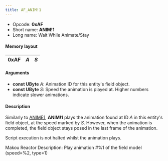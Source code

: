 ```yaml
---
title: AF_ANIM!1
---
```


- Opcode: **0xAF**
- Short name: **ANIM!1**
- Long name: Wait While Animate/Stay

#### Memory layout

| 0xAF | *A* | *S* |
|------|-----|-----|

#### Arguments

- **const UByte** *A*: Animation ID for this entity's field object.
- **const UByte** *S*: Speed the animation is played at. Higher numbers indicate slower animations.

#### Description

Similarly to [ANIME1](A3_ANIME1), **ANIM!1** plays the animation found at ID *A* in this entity's field object, at the speed marked by *S*. However, when the animation is completed, the field object stays posed in the last frame of the animation.

Script execution is not halted whilst the animation plays.

Makou Reactor Description: Play animation \#%1 of the field model (speed=%2, type=1)
